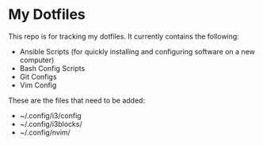 # My Dotfiles

This repo is for tracking my dotfiles. It currently contains the following:

* Ansible Scripts (for quickly installing and configuring software on a new computer)
* Bash Config Scripts
* Git Configs
* Vim Config

These are the files that need to be added:
* ~/.config/i3/config
* ~/.config/i3blocks/
* ~/.config/nvim/
